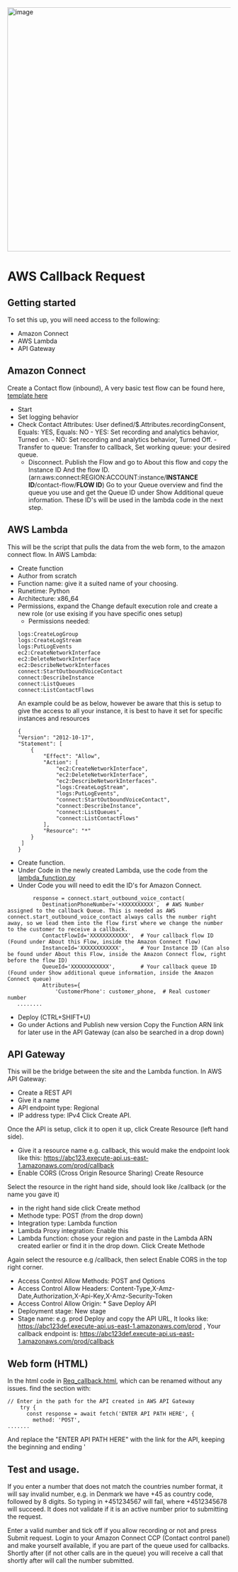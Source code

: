 <img width="525" height="550" alt="image" src="https://github.com/user-attachments/assets/ab1bdc73-fc58-47bb-b658-7acca6805ce2" />

# AWS Callback Request

## Getting started

To set this up, you will need access to the following: 
- Amazon Connect
- AWS Lambda
- API Gateway

## Amazon Connect
Create a Contact flow (inbound), 
A very basic test flow can be found here, [template here](https://github.com/denully/Amazon-Connect_Callback/blob/main/Callback_Form.json)
 - Start
  - Set logging behavior
   - Check Contact Attributes: User defined/$.Attributes.recordingConsent, Equals: YES,  Equals: NO
    - YES: Set recording and analytics behavior, Turned on.
    - NO: Set recording and analytics behavior, Turned Off.
     -Transfer to queue:  Transfer to callback, Set working queue: your desired queue.
      - Disconnect.
Publish the Flow and go to About this flow and copy the Instance ID And the flow ID. 
(arn:aws:connect:REGION:ACCOUNT:instance/**INSTANCE ID**/contact-flow/**FLOW ID**)
Go to your Queue overview and find the queue you use and get the Queue ID under Show Additional queue information.
These ID's will be used in the lambda code in the next step.

## AWS Lambda

This will be the script that pulls the data from the web form, to the amazon connect flow.
In AWS Lambda:
 - Create function
 - Author from scratch
 - Function name: give it a suited name of your choosing.
 - Runetime: Python
 - Architecture: x86_64
 - Permissions, expand the Change default execution role and create a new role (or use exising if you have specific ones setup)
    - Permissions needed: 
    ```
    logs:CreateLogGroup
    logs:CreateLogStream
    logs:PutLogEvents
    ec2:CreateNetworkInterface
    ec2:DeleteNetworkInterface
    ec2:DescribeNetworkInterfaces
    connect:StartOutboundVoiceContact
    connect:DescribeInstance
    connect:ListQueues
    connect:ListContactFlows
    ```
    An example could be as below, however be aware that this is setup to give the access to all your instance, it is best to have it set for specific instances and resources
    ```
    {
    "Version": "2012-10-17",
    "Statement": [
        {
            "Effect": "Allow",
            "Action": [
                "ec2:CreateNetworkInterface",
                "ec2:DeleteNetworkInterface",
                "ec2:DescribeNetworkInterfaces".
                "logs:CreateLogStream",
                "logs:PutLogEvents",
                "connect:StartOutboundVoiceContact",
                "connect:DescribeInstance",
                "connect:ListQueues",
                "connect:ListContactFlows"
            ],
            "Resource": "*"
        }
     ]
    }
    ```
 - Create function.
 - Under Code in the newly created Lambda, use the code from the [lambda_function.py](https://github.com/denully/Amazon-Connect_Callback/blob/main/lambda_function.py)
 - Under Code you will need to edit the ID's for Amazon Connect.
 ```
         response = connect.start_outbound_voice_contact(
            DestinationPhoneNumber='+XXXXXXXXXX',  # AWS Number assigned to the callback Queue. This is needed as AWS connect.start_outbound_voice_contact always calls the number right away, so we lead them into the flow first where we change the number to the customer to receive a callback.
            ContactFlowId='XXXXXXXXXXXX',  # Your callback flow ID (Found under About this Flow, inside the Amazon Connect flow)
            InstanceId='XXXXXXXXXXXX',     # Your Instance ID (Can also be found under About this Flow, inside the Amazon Connect flow, right before the flow ID)
            QueueId='XXXXXXXXXXXX',        # Your callback queue ID (Found under Show additional queue information, inside the Amazon Connect queue)
            Attributes={
                'CustomerPhone': customer_phone,  # Real customer number
    ........
 ```
 - Deploy (CTRL+SHIFT+U)
 - Go under Actions and Publish new version
Copy the Function ARN link for later use in the API Gateway (can also be searched in a drop down)


## API Gateway

This will be the bridge between the site and the Lambda function.
In AWS API Gateway:
 - Create a REST API
 - Give it a name
 - API endpoint type: Regional
 - IP address type: IPv4
 Click Create API. 

 Once the API is setup, click it to open it up, click Create Resource (left hand side).
 - Give it a resource name e.g. callback, this would make the endpoint look like this: https://abc123.execute-api.us-east-1.amazonaws.com/prod/callback
 - Enable CORS (Cross Origin Resource Sharing)
 Create Resource

 Select the resource in the right hand side, should look like /callback (or the name you gave it)
 - in the right hand side click Create method
 - Methode type: POST (from the drop down)
 - Integration type: Lambda function
 - Lambda Proxy integration: Enable this
 - Lambda function: chose your region and paste in the Lambda ARN created earlier or find it in the drop down.
 Click Create Methode

Again select the resource e.g /callback, then select Enable CORS in the top right corner.
 - Access Control Allow Methods: POST and Options
 - Access Control Allow Headers: Content-Type,X-Amz-Date,Authorization,X-Api-Key,X-Amz-Security-Token
 - Access Control Allow Origin: *
Save
Deploy API
 - Deployment stage: New stage
 - Stage name: e.g. prod
Deploy and copy the API URL, It looks like: https://abc123def.execute-api.us-east-1.amazonaws.com/prod , Your callback endpoint is: https://abc123def.execute-api.us-east-1.amazonaws.com/prod/callback

## Web form (HTML)

In the html code in [Req_callback.html](https://github.com/denully/Amazon-Connect_Callback/blob/main/Req_callback.html), which can be renamed without any issues.
find the section with: 
```
// Enter in the path for the API created in AWS API Gateway
    try {
      const response = await fetch('ENTER API PATH HERE', {
        method: 'POST',
.......
```
And replace the "ENTER API PATH HERE" with the link for the API, keeping the beginning and ending '

## Test and usage.

If you enter a number that does not match the countries number format, it will say invalid number, e.g. in Denmark we have +45 as country code, followed by 8 digits.
So typing in +451234567 will fail, where +4512345678 will succeed.  It does not validate if it is an active number prior to submitting the request.

Enter a valid number and tick off if you allow recording or not and press Submit request.
Login to your Amazon Connect CCP (Contact control panel) and make yourself available, if you are part of the queue used for callbacks.
Shortly after (if not other calls are in the queue) you will receive a call that shortly after will call the number submitted.
